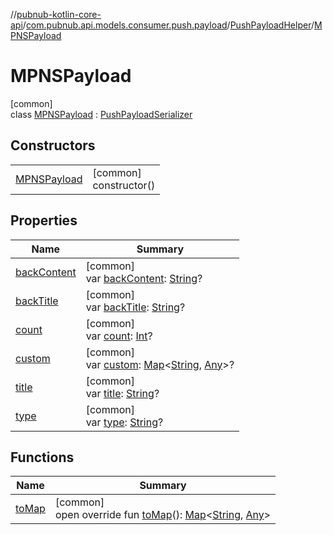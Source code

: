//[pubnub-kotlin-core-api](../../../../index.md)/[com.pubnub.api.models.consumer.push.payload](../../index.md)/[PushPayloadHelper](../index.md)/[MPNSPayload](index.md)

# MPNSPayload

[common]\
class [MPNSPayload](index.md) : [PushPayloadSerializer](../../-push-payload-serializer/index.md)

## Constructors

| | |
|---|---|
| [MPNSPayload](-m-p-n-s-payload.md) | [common]<br>constructor() |

## Properties

| Name | Summary |
|---|---|
| [backContent](back-content.md) | [common]<br>var [backContent](back-content.md): [String](https://kotlinlang.org/api/latest/jvm/stdlib/kotlin-stdlib/kotlin/-string/index.html)? |
| [backTitle](back-title.md) | [common]<br>var [backTitle](back-title.md): [String](https://kotlinlang.org/api/latest/jvm/stdlib/kotlin-stdlib/kotlin/-string/index.html)? |
| [count](count.md) | [common]<br>var [count](count.md): [Int](https://kotlinlang.org/api/latest/jvm/stdlib/kotlin-stdlib/kotlin/-int/index.html)? |
| [custom](custom.md) | [common]<br>var [custom](custom.md): [Map](https://kotlinlang.org/api/latest/jvm/stdlib/kotlin-stdlib/kotlin.collections/-map/index.html)&lt;[String](https://kotlinlang.org/api/latest/jvm/stdlib/kotlin-stdlib/kotlin/-string/index.html), [Any](https://kotlinlang.org/api/latest/jvm/stdlib/kotlin-stdlib/kotlin/-any/index.html)&gt;? |
| [title](title.md) | [common]<br>var [title](title.md): [String](https://kotlinlang.org/api/latest/jvm/stdlib/kotlin-stdlib/kotlin/-string/index.html)? |
| [type](type.md) | [common]<br>var [type](type.md): [String](https://kotlinlang.org/api/latest/jvm/stdlib/kotlin-stdlib/kotlin/-string/index.html)? |

## Functions

| Name | Summary |
|---|---|
| [toMap](to-map.md) | [common]<br>open override fun [toMap](to-map.md)(): [Map](https://kotlinlang.org/api/latest/jvm/stdlib/kotlin-stdlib/kotlin.collections/-map/index.html)&lt;[String](https://kotlinlang.org/api/latest/jvm/stdlib/kotlin-stdlib/kotlin/-string/index.html), [Any](https://kotlinlang.org/api/latest/jvm/stdlib/kotlin-stdlib/kotlin/-any/index.html)&gt; |
